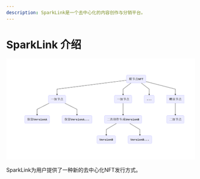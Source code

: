 ```yaml
---
description: SparkLink是一个去中心化的内容创作与分销平台。
---
```


# SparkLink 介绍

![](.gitbook/assets/biref.png)

SparkLink为用户提供了一种新的去中心化NFT发行方式。

